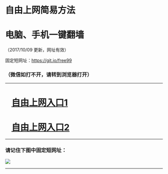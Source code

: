 ﻿# 自由上网简易方法

# 电脑、手机一键翻墙

（2017/10/09 更新，网址有效）

固定短网址：https://git.io/free99

### （微信如打不开，请转到浏览器打开）


***





# &nbsp;&nbsp; <a href="http://ft352910644.fwq-tz-1001.info/fwqtz01.html?t=100900126723 " target="_blank">自由上网入口1</a>
# &nbsp;&nbsp; <a href="http://ft2007817114.fwq-tz-1002.info/fwqtz02.html?t=10090012795 " target="_blank">自由上网入口2</a>
***

### 请记住下图中固定短网址：

<img src="https://s3-us-west-2.amazonaws.com/fwq-1001/yjfq-20170905okok.png" /> 


***

